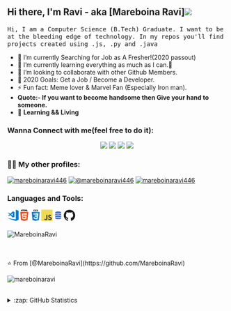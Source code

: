 ## Hi there, I'm Ravi - aka [Mareboina Ravi]<img src="https://raw.githubusercontent.com/MartinHeinz/MartinHeinz/master/wave.gif" width="30px">

<p align="left"> <samp>Hi, I am a Computer Science (B.Tech) Graduate.
 I want to be at the bleeding edge of technology.  
 In my repos you'll find projects created using .js, .py and .java
  
- 🔭 I’m currently Searching for Job as A Fresher!(2020 passout)
- 🌱 I’m currently learning everything as much as I can.🤣
- 👯 I’m looking to collaborate with other Github Members.
- 🥅 2020 Goals: Get a Job / Become a Developer.
- ⚡ Fun fact: Meme lover & Marvel Fan (Especially Iron man).
- **Quote:- If you want to become handsome then Give your hand to someone.**
- 📒 **Learning && Living**

### Wanna Connect with me(feel free to do it):

<p align="center">
<a href="https://www.linkedin.com/in/ravimareboina/"><img src="https://img.shields.io/badge/linkedin-%230077B5.svg?&style=for-the-badge&logo=linkedin&logoColor=white"/></a>
<a href="https://www.instagram.com/ravi.naani/"><img src="https://img.shields.io/badge/instagram-%23E4405F.svg?&style=for-the-badge&logo=instagram&logoColor=white"/></a>
<a href="https://www.facebook.com/ravi.naani.775/"><img src="https://img.shields.io/badge/facebook-%23E4405F.svg?&style=for-the-badge&logo=facebook&logoColor=white"/></a>
 <a href="https://www.gmail.com/mareboinaravi446@gmail.com"><img src="https://img.shields.io/badge/gmail-%230077B5.svg?&style=for-the-badge&logo=gmail&logoColor=white"/></a>
</p>

<h3 align="left">👨‍💻 My other profiles:</h3>
<p>
<a href="https://dev.to/mareboinaravi" target="blank"><img align="center" src="https://d2fltix0v2e0sb.cloudfront.net/dev-badge.svg" alt="mareboinaravi446" height="30" width="40" /></a>
<a href="https://medium.com/@mareboinaravi446" target="blank"><img align="center" src="https://cdn.jsdelivr.net/npm/simple-icons@3.0.1/icons/medium.svg" alt="@mareboinaravi446" height="30" width="40" /></a>
<a href="https://www.hackerrank.com/mareboinaravi446" target="blank"><img align="center" src="https://cdn.jsdelivr.net/npm/simple-icons@3.0.1/icons/hackerrank.svg" alt="mareboinaravi446" height="30" width="40" /></a>
</p>

### Languages and Tools:

<img align="left" alt="Visual Studio Code" width="26px" src="https://raw.githubusercontent.com/github/explore/80688e429a7d4ef2fca1e82350fe8e3517d3494d/topics/visual-studio-code/visual-studio-code.png" />
<img align="left" alt="HTML5" width="26px" src="https://raw.githubusercontent.com/github/explore/80688e429a7d4ef2fca1e82350fe8e3517d3494d/topics/html/html.png" />
<img align="left" alt="CSS3" width="26px" src="https://raw.githubusercontent.com/github/explore/80688e429a7d4ef2fca1e82350fe8e3517d3494d/topics/css/css.png" />
<img align="left" alt="JavaScript" width="26px" src="https://raw.githubusercontent.com/github/explore/80688e429a7d4ef2fca1e82350fe8e3517d3494d/topics/javascript/javascript.png" />
<img align="left" alt="SQL" width="26px" src="https://raw.githubusercontent.com/github/explore/80688e429a7d4ef2fca1e82350fe8e3517d3494d/topics/sql/sql.png" />
<img align="left" alt="GitHub" width="26px" src="https://raw.githubusercontent.com/github/explore/78df643247d429f6cc873026c0622819ad797942/topics/github/github.png" />
<br />
<br />
<p><img src="https://github-readme-stats.vercel.app/api/top-langs?username=MareboinaRavi&show_icons=true&locale=en&layout=compact" alt="MareboinaRavi" /></p>
<br />
<br />
⭐️ From [@MareboinaRavi](https://github.com/MareboinaRavi)<br />
<p > <img src="https://komarev.com/ghpvc/?username=mareboinaravi" alt="mareboinaravi" /> </p>
<br />
 <details close>
<summary>:zap: GitHub Statistics</summary>
  <img src="https://github-readme-stats.vercel.app/api?username=MareboinaRavi&show_icons=true&theme=nord" width="400px">
</details>

